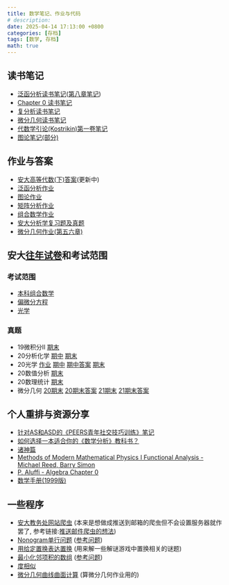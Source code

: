```yaml
---
title: 数学笔记、作业与代码
# description: 
date: 2025-04-14 17:13:00 +0800
categories: [存档]
tags: [数学, 存档]
math: true
---
```


## 读书笔记
- [泛函分析读书笔记](https://cdn.jsdelivr.net/gh/zhangxm2312/Projects@main/LaTeX/%E7%AC%94%E8%AE%B0%E8%AE%B2%E4%B9%89/tmp/%E6%B3%9B%E5%87%BD%E5%88%86%E6%9E%90%E8%AF%BB%E4%B9%A6%E7%AC%94%E8%AE%B0.pdf)([第八章笔记](https://cdn.jsdelivr.net/gh/zhangxm2312/Projects@main/LaTeX/%E7%AC%94%E8%AE%B0%E8%AE%B2%E4%B9%89/tmp/%E8%AE%B8%E5%85%A8%E5%8D%8E%E7%AC%AC%E5%85%AB%E7%AB%A0%E7%AC%94%E8%AE%B0.pdf))
- [Chapter 0 读书笔记](https://cdn.jsdelivr.net/gh/zhangxm2312/Projects@main/LaTeX/%E7%AC%94%E8%AE%B0%E8%AE%B2%E4%B9%89/tmp/Chapter0%E8%AF%BB%E4%B9%A6%E7%AC%94%E8%AE%B0.pdf)
- [复分析读书笔记](https://cdn.jsdelivr.net/gh/zhangxm2312/Projects@main/LaTeX/%E7%AC%94%E8%AE%B0%E8%AE%B2%E4%B9%89/tmp/%E5%A4%8D%E5%88%86%E6%9E%90%E8%AF%BB%E4%B9%A6%E7%AC%94%E8%AE%B0.pdf)
- [微分几何读书笔记](https://cdn.jsdelivr.net/gh/zhangxm2312/Projects@main/LaTeX/%E7%AC%94%E8%AE%B0%E8%AE%B2%E4%B9%89/tmp/%E5%BE%AE%E5%88%86%E5%87%A0%E4%BD%95%E8%AF%BB%E4%B9%A6%E7%AC%94%E8%AE%B0.pdf)
- [代数学引论(Kostrikin)第一卷笔记](https://cdn.jsdelivr.net/gh/zhangxm2312/Projects@main/ObsidianVault/%E8%AF%BB%E4%B9%A6%E7%AC%94%E8%AE%B0/%E4%BB%A3%E6%95%B0%E5%AD%A6%E5%BC%95%E8%AE%BA.md)
- [图论笔记(部分)](https://cdn.jsdelivr.net/gh/zhangxm2312/Projects@main/ObsidianVault/%E8%AF%BB%E4%B9%A6%E7%AC%94%E8%AE%B0/%E5%9B%BE%E8%AE%BA%E7%AC%94%E8%AE%B0.md)

<!-- - [我不会的题目](https://cdn.jsdelivr.net/gh/zhangxm2312/Projects@main/LaTeX/%E8%AF%BE%E7%A8%8B%E4%BD%9C%E4%B8%9A/tmp/%E7%AB%A0%E5%B0%8F%E6%98%8E%E4%B8%8D%E4%BC%9A%E7%9A%84%E9%A2%98%E7%9B%AE.pdf)(已停更),[集合与函数的基础知识](https://cdn.jsdelivr.net/gh/zhangxm2312/Projects@main/LaTeX/%E8%AF%BE%E7%A8%8B%E4%BD%9C%E4%B8%9A/tmp/%E9%9B%86%E5%90%88%E4%B8%8E%E5%87%BD%E6%95%B0%E7%9A%84%E5%9F%BA%E7%A1%80%E7%9F%A5%E8%AF%86.pdf) -->

## 作业与答案
- [安大高等代数(下)答案](https://cdn.jsdelivr.net/gh/zhangxm2312/Projects@main/LaTeX/%E8%AF%BE%E7%A8%8B%E4%BD%9C%E4%B8%9A/tmp/%E9%AB%98%E7%AD%89%E4%BB%A3%E6%95%B0%E4%BD%9C%E4%B8%9A%E7%AD%94%E6%A1%88.pdf)(更新中)
- [泛函分析作业](https://cdn.jsdelivr.net/gh/zhangxm2312/Projects@main/LaTeX/%E8%AF%BE%E7%A8%8B%E4%BD%9C%E4%B8%9A/tmp/%E6%B3%9B%E5%87%BD%E5%88%86%E6%9E%90%E4%BD%9C%E4%B8%9A.pdf)
- [图论作业](https://cdn.jsdelivr.net/gh/zhangxm2312/Projects@main/LaTeX/%E8%AF%BE%E7%A8%8B%E4%BD%9C%E4%B8%9A/tmp/%E5%9B%BE%E8%AE%BA%E4%BD%9C%E4%B8%9A.pdf)
- [矩阵分析作业](https://cdn.jsdelivr.net/gh/zhangxm2312/Projects@main/LaTeX/%E8%AF%BE%E7%A8%8B%E4%BD%9C%E4%B8%9A/tmp/%E7%9F%A9%E9%98%B5%E5%88%86%E6%9E%90%E4%BD%9C%E4%B8%9A.pdf)
- [组合数学作业](https://cdn.jsdelivr.net/gh/zhangxm2312/Projects@main/LaTeX/%E8%AF%BE%E7%A8%8B%E4%BD%9C%E4%B8%9A/tmp/%E7%BB%84%E5%90%88%E6%95%B0%E5%AD%A6%E4%BD%9C%E4%B8%9A%E9%A2%98.pdf) 
- [安大分析学复习题及真题](https://cdn.jsdelivr.net/gh/zhangxm2312/Projects@main/LaTeX/%E8%AF%BE%E7%A8%8B%E4%BD%9C%E4%B8%9A/tmp/%E5%88%86%E6%9E%90%E5%AD%A6%E4%B8%8E%E4%BB%A3%E6%95%B0%E5%AD%A6%E5%A4%8D%E4%B9%A0%E7%AC%94%E8%AE%B0.pdf)
- [微分几何作业(第五六章)](https://cdn.jsdelivr.net/gh/zhangxm2312/Projects@main/LaTeX/%E8%AF%BE%E7%A8%8B%E4%BD%9C%E4%B8%9A/tmp/%E5%BE%AE%E5%88%86%E5%87%A0%E4%BD%95%E4%BD%9C%E4%B8%9A(%E7%AC%AC%E4%BA%94%E5%85%AD%E7%AB%A0).pdf)

## 安大[往年试卷](https://cdn.jsdelivr.net/gh/zhangxm2312/Projects@main/LaTeX/%E5%BE%80%E5%B9%B4%E8%AF%95%E5%8D%B7/tmp/)和考试范围
### 考试范围
- [本科组合数学](https://cdn.jsdelivr.net/gh/zhangxm2312/Projects@main/LaTeX/%E8%AF%BE%E7%A8%8B%E4%BD%9C%E4%B8%9A/tmp/%E7%BB%84%E5%90%88%E6%95%B0%E5%AD%A6%E8%80%83%E8%AF%95%E8%8C%83%E5%9B%B4.pdf)
- [偏微分方程](https://cdn.jsdelivr.net/gh/zhangxm2312/Projects@main/LaTeX/%E5%BE%80%E5%B9%B4%E8%AF%95%E5%8D%B7/tmp/22-23PDE%E8%80%83%E7%BA%B2.pdf)
- [光学](https://cdn.jsdelivr.net/gh/zhangxm2312/Projects@main/LaTeX/%E5%BE%80%E5%B9%B4%E8%AF%95%E5%8D%B7/tmp/22-23%E5%85%89%E5%AD%A6%E8%80%83%E7%BA%B2.pdf)

### 真题
- 19微积分II [期末](https://cdn.jsdelivr.net/gh/zhangxm2312/Projects@main/LaTeX/%E5%BE%80%E5%B9%B4%E8%AF%95%E5%8D%B7/tmp/%E5%AE%89%E5%BE%BD%E5%A4%A7%E5%AD%A62019-2020%E5%AD%A6%E5%B9%B4%E7%AC%AC%E4%BA%8C%E5%AD%A6%E6%9C%9F%E5%BE%AE%E7%A7%AF%E5%88%86II%E8%80%83%E8%AF%95%E6%9C%9F%E6%9C%AB%E8%AF%95%E5%8D%B7(A%E5%8D%B7).pdf)
- 20分析化学 [期中](https://cdn.jsdelivr.net/gh/zhangxm2312/Projects@main/LaTeX/%E5%BE%80%E5%B9%B4%E8%AF%95%E5%8D%B7/tmp/%E5%AE%89%E5%BE%BD%E5%A4%A7%E5%AD%A62020-2021%E5%AD%A6%E5%B9%B4%E7%AC%AC%E4%B8%80%E5%AD%A6%E6%9C%9F%E5%88%86%E6%9E%90%E5%8C%96%E5%AD%A6%E6%9C%9F%E4%B8%AD%E8%80%83%E8%AF%95%E8%AF%95%E5%8D%B7(A%E5%8D%B7).pdf) [期末](https://cdn.jsdelivr.net/gh/zhangxm2312/Projects@main/LaTeX/%E5%BE%80%E5%B9%B4%E8%AF%95%E5%8D%B7/tmp/%E5%AE%89%E5%BE%BD%E5%A4%A7%E5%AD%A62020-2021%E5%AD%A6%E5%B9%B4%E7%AC%AC%E4%B8%80%E5%AD%A6%E6%9C%9F%E5%88%86%E6%9E%90%E5%8C%96%E5%AD%A6%E6%9C%9F%E6%9C%AB%E8%80%83%E8%AF%95%E8%AF%95%E5%8D%B7(B%E5%8D%B7).pdf)
- 20光学 [作业](https://cdn.jsdelivr.net/gh/zhangxm2312/Projects@main/LaTeX/%E5%BE%80%E5%B9%B4%E8%AF%95%E5%8D%B7/tmp/%E5%AE%89%E5%BE%BD%E5%A4%A7%E5%AD%A62020-2021%E5%AD%A6%E5%B9%B4%E7%AC%AC%E4%BA%8C%E5%AD%A6%E6%9C%9F%E5%85%89%E5%AD%A6%E8%AF%BE%E7%A8%8B%E4%BD%9C%E4%B8%9A.pdf) [期中](https://cdn.jsdelivr.net/gh/zhangxm2312/Projects@main/LaTeX/%E5%BE%80%E5%B9%B4%E8%AF%95%E5%8D%B7/tmp/%E5%AE%89%E5%BE%BD%E5%A4%A7%E5%AD%A62020-2021%E5%AD%A6%E5%B9%B4%E7%AC%AC%E4%BA%8C%E5%AD%A6%E6%9C%9F%E5%85%89%E5%AD%A6%E6%9C%9F%E4%B8%AD%E8%80%83%E8%AF%95%E8%AF%95%E5%8D%B7(A%E5%8D%B7).pdf) [期中答案](https://cdn.jsdelivr.net/gh/zhangxm2312/Projects@main/LaTeX/%E5%BE%80%E5%B9%B4%E8%AF%95%E5%8D%B7/tmp/%E5%AE%89%E5%BE%BD%E5%A4%A7%E5%AD%A62020-2021%E5%AD%A6%E5%B9%B4%E7%AC%AC%E4%BA%8C%E5%AD%A6%E6%9C%9F%E5%85%89%E5%AD%A6%E6%9C%9F%E6%9C%AB%E8%80%83%E8%AF%95%E8%AF%95%E5%8D%B7(A%E5%8D%B7)(%E5%90%AB%E7%AD%94%E6%A1%88).pdf) [期末](https://cdn.jsdelivr.net/gh/zhangxm2312/Projects@main/LaTeX/%E5%BE%80%E5%B9%B4%E8%AF%95%E5%8D%B7/tmp/%E5%AE%89%E5%BE%BD%E5%A4%A7%E5%AD%A62020-2021%E5%AD%A6%E5%B9%B4%E7%AC%AC%E4%BA%8C%E5%AD%A6%E6%9C%9F%E5%85%89%E5%AD%A6%E6%9C%9F%E6%9C%AB%E8%80%83%E8%AF%95%E8%AF%95%E5%8D%B7(A%E5%8D%B7).pdf)
- 20数值分析 [期末](https://cdn.jsdelivr.net/gh/zhangxm2312/Projects@main/LaTeX/%E5%BE%80%E5%B9%B4%E8%AF%95%E5%8D%B7/tmp/%E5%AE%89%E5%BE%BD%E5%A4%A7%E5%AD%A62020-2021%E5%AD%A6%E5%B9%B4%E7%AC%AC%E4%BA%8C%E5%AD%A6%E6%9C%9F%E6%95%B0%E5%80%BC%E5%88%86%E6%9E%90%E6%9C%9F%E6%9C%AB%E8%80%83%E8%AF%95%E8%AF%95%E5%8D%B7(A%E5%8D%B7)(%E8%8B%B1%E8%AF%AD).pdf)
- 20数理统计 [期末](https://cdn.jsdelivr.net/gh/zhangxm2312/Projects@main/LaTeX/%E5%BE%80%E5%B9%B4%E8%AF%95%E5%8D%B7/tmp/%E5%AE%89%E5%BE%BD%E5%A4%A7%E5%AD%A62020-2021%E5%AD%A6%E5%B9%B4%E7%AC%AC%E4%BA%8C%E5%AD%A6%E6%9C%9F%E6%95%B0%E7%90%86%E7%BB%9F%E8%AE%A1%E6%9C%9F%E6%9C%AB%E8%80%83%E8%AF%95%E8%AF%95%E5%8D%B7(A%E5%8D%B7).pdf)
- 微分几何 [20期末](https://cdn.jsdelivr.net/gh/zhangxm2312/Projects@main/LaTeX/%E5%BE%80%E5%B9%B4%E8%AF%95%E5%8D%B7/20-21%E5%BE%AE%E5%88%86%E5%87%A0%E4%BD%95%E8%AF%95%E5%8D%B7A%E5%8D%B7.doc) [20期末答案](https://cdn.jsdelivr.net/gh/zhangxm2312/Projects@main/LaTeX/%E5%BE%80%E5%B9%B4%E8%AF%95%E5%8D%B7/20-21%E5%BE%AE%E5%88%86%E5%87%A0%E4%BD%95%E8%AF%95%E5%8D%B7A%E5%8D%B7%E7%AD%94%E6%A1%88.doc) [21期末](https://cdn.jsdelivr.net/gh/zhangxm2312/Projects@main/LaTeX/%E5%BE%80%E5%B9%B4%E8%AF%95%E5%8D%B7/21-22%E5%BE%AE%E5%88%86%E5%87%A0%E4%BD%95%E8%AF%95%E5%8D%B7A%E5%8D%B7.doc) [21期末答案](https://cdn.jsdelivr.net/gh/zhangxm2312/Projects@main/LaTeX/%E5%BE%80%E5%B9%B4%E8%AF%95%E5%8D%B7/21-22%E5%BE%AE%E5%88%86%E5%87%A0%E4%BD%95%E8%AF%95%E5%8D%B7A%E5%8D%B7%E7%AD%94%E6%A1%88.doc)

## 个人重排与资源分享
- [针对AS和ASD的《PEERS青年社交技巧训练》笔记](https://chaoli.club/index.php/attachment/61dea48f88f32_%E9%92%88%E5%AF%B9AS%E5%92%8CASD%E7%9A%84%E3%80%8APEERS%E9%9D%92%E5%B9%B4%E7%A4%BE%E4%BA%A4%E6%8A%80%E5%B7%A7%E8%AE%AD%E7%BB%83%E3%80%8B%E7%AC%94%E8%AE%B0.pdf/download)
- [如何选择一本适合你的《数学分析》教科书？](https://cdn.jsdelivr.net/gh/zhangxm2312/Projects@main/LaTeX/%E4%B8%AA%E4%BA%BA%E9%87%8D%E6%8E%92/tmp/%E5%A6%82%E4%BD%95%E9%80%89%E6%8B%A9%E4%B8%80%E6%9C%AC%E9%80%82%E5%90%88%E4%BD%A0%E7%9A%84%E3%80%8A%E6%95%B0%E5%AD%A6%E5%88%86%E6%9E%90%E3%80%8B%E6%95%99%E7%A7%91%E4%B9%A6%EF%BC%9F.pdf)
- [诸神篇](https://cdn.jsdelivr.net/gh/zhangxm2312/Projects@main/LaTeX/%E4%B8%AA%E4%BA%BA%E9%87%8D%E6%8E%92/tmp/%E8%AF%B8%E7%A5%9E%E7%AF%87.pdf)
- [Methods of Modern Mathematical Physics I Functional Analysis - Michael Reed, Barry Simon](https://chaoli.club/index.php/attachment/63024e0e2b218_Methods%20of%20Modern%20Mathematical%20Physics%20I%20Functional%20Analysis%20by%20Michael%20Reed,%20Barry%20Simon%20(z-lib.org).pdf/download)
- [P. Aluffi - Algebra Chapter 0](https://chaoli.club/index.php/attachment/666969f427d04_2009-P%20Aluffi-Algebra%20Chapter%200.pdf/download)
- [数学手册(1999版)](https://chaoli.club/index.php/attachment/638a4dd3a8bee_%E6%95%B0%E5%AD%A6%E6%89%8B%E5%86%8C.pdf/download)

##  一些程序
- [安大教务处网站爬虫](https://cdn.jsdelivr.net/gh/zhangxm2312/Projects@main/Python/nevermiss_mail.py) (本来是想做成推送到邮箱的爬虫但不会设置服务器就作罢了, 参考链接:[推送邮件爬虫的想法](https://chaoli.club/index.php/7388))
- [Nonogram单行问题](https://cdn.jsdelivr.net/gh/zhangxm2312/Projects@main/Wolfram/Nonogram%E5%8D%95%E8%A1%8C%E9%97%AE%E9%A2%98.nb) ([参考问题](https://chaoli.club/index.php/8175))
- [用给定置换表达置换](https://cdn.jsdelivr.net/gh/zhangxm2312/Projects@main/Wolfram/%E7%BB%99%E5%AE%9A%E7%BD%AE%E6%8D%A2%E7%9A%84%E7%A7%AF%E8%A1%A8%E8%BE%BE%E7%BD%AE%E6%8D%A2.nb) (用来解一些解谜游戏中置换相关的谜题)
- [最小化邻项积的数组](https://cdn.jsdelivr.net/gh/zhangxm2312/Projects@main/Wolfram/%E6%9C%80%E5%B0%8F%E5%8C%96%E9%82%BB%E9%A1%B9%E7%A7%AF%E4%B9%8B%E5%92%8C%E7%9A%84%E6%95%B0%E7%BB%84.nb) ([参考问题](https://chaoli.club/index.php/9590))
- [度相似](https://cdn.jsdelivr.net/gh/zhangxm2312/Projects@main/Wolfram/%E5%BA%A6%E7%9B%B8%E4%BC%BC.nb)
- [微分几何曲线曲面计算](https://cdn.jsdelivr.net/gh/zhangxm2312/Projects@main/Wolfram/%E5%BE%AE%E5%88%86%E5%87%A0%E4%BD%95%E6%9B%B2%E7%BA%BF%E6%9B%B2%E9%9D%A2%E8%AE%A1%E7%AE%97.nb) (算微分几何作业用的)